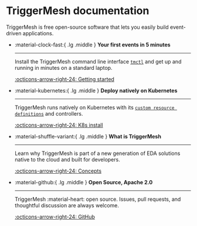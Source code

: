 # TriggerMesh documentation

TriggerMesh is free open-source software that lets you easily build event-driven applications.

<div class="grid cards" markdown>

-   :material-clock-fast:{ .lg .middle } __Your first events in 5 minutes__

    ---

    Install the TriggerMesh command line interface [`tmctl`](reference/tmctl/tmctl.md) and get up
    and running in minutes on a standard laptop.

    [:octicons-arrow-right-24: Getting started](get-started/quickstart.md)

-   :material-kubernetes:{ .lg .middle } __Deploy natively on Kubernetes__

    ---

    TriggerMesh runs natively on Kubernetes with its [`custom resource definitions`](reference/extensions.md) and controllers.

    [:octicons-arrow-right-24: K8s install](installation/kubernetes-helm.md)

-   :material-shuffle-variant:{ .lg .middle } __What is TriggerMesh__

    ---

    Learn why TriggerMesh is part of a new generation of EDA solutions native to the cloud and built for developers.

    [:octicons-arrow-right-24: Concepts](get-started/concepts)

-   :material-github:{ .lg .middle } __Open Source, Apache 2.0__

    ---

    TriggerMesh :material-heart: open source. Issues, pull requests, and thoughtful discussion are always welcome.

    [:octicons-arrow-right-24: GitHub](#)

</div>
